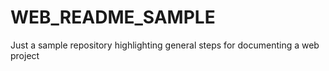 # WEB_README_SAMPLE
Just a sample repository highlighting general steps for documenting a web project
